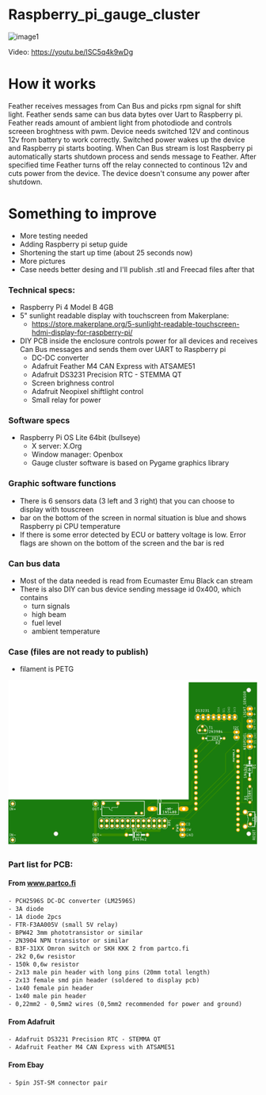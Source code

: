 # Raspberry_pi_gauge_cluster

![image1](/Pictures/IMG_20230724_183946.jpg)

Video: https://youtu.be/ISC5q4k9wDg

# How it works
Feather receives messages from Can Bus and picks rpm signal for shift light. Feather sends same can bus data bytes over Uart to Raspberry pi. 
Feather reads amount of ambient light from photodiode and controls screeen broghtness with pwm. 
Device needs switched 12V and continous 12v from battery to work correctly. Switched power wakes up the device and Raspberry pi starts booting. When Can Bus stream is lost Raspberry pi automatically starts shutdown process and sends message to Feather. After specified time Feather turns off the relay connected to continous 12v and cuts power from the device. The device doesn't consume any power after shutdown. 

# Something to improve
- More testing needed
- Adding Raspberry pi setup guide
- Shortening the start up time (about 25 seconds now)
- More pictures
- Case needs better desing and I'll publish .stl and Freecad files after that

### Technical specs:
- Raspberry Pi 4 Model B 4GB
- 5" sunlight readable display with touchscreen from Makerplane:
  - https://store.makerplane.org/5-sunlight-readable-touchscreen-hdmi-display-for-raspberry-pi/
- DIY PCB inside the enclosure controls power for all devices and receives Can Bus messages and sends them over UART to Raspberry pi
  - DC-DC converter
  - Adafruit Feather M4 CAN Express with ATSAME51
  - Adafruit DS3231 Precision RTC - STEMMA QT
  - Screen brighness control
  - Adafruit Neopixel shiftlight control
  - Small relay for power

### Software specs
- Raspberry Pi OS Lite 64bit (bullseye)
  - X server: X.Org
  - Window manager: Openbox
  - Gauge cluster software is based on Pygame graphics library
### Graphic software functions
- There is 6 sensors data (3 left and 3 right) that you can choose to display with touscreen
- bar on the bottom of the screen in normal situation is blue and shows Raspberry pi CPU temperature
- If there is some error detected by ECU or battery voltage is low. Error flags are shown on the bottom of the screen and the bar is red
  
### Can bus data
- Most of the data needed is read from Ecumaster Emu Black can stream
- There is also DIY can bus device sending message id 0x400, which contains
  - turn signals
  - high beam
  - fuel level
  - ambient temperature

### Case (files are not ready to publish)
- filament is PETG

![image1](/Pictures/Raspi_Feather.png)

### Part list for PCB:
  #### From www.partco.fi
    - PCH2596S DC-DC converter (LM2596S)
    - 3A diode 
    - 1A diode 2pcs
    - FTR-F3AA005V (small 5V relay)
    - BPW42 3mm phototransistor or similar
    - 2N3904 NPN transistor or similar
    - B3F-31XX Omron switch or SKH KKK 2 from partco.fi
    - 2k2 0,6w resistor
    - 150k 0,6w resistor 
    - 2x13 male pin header with long pins (20mm total length)
    - 2x13 female smd pin header (soldered to display pcb)
    - 1x40 female pin header
    - 1x40 male pin header
    - 0,22mm2 - 0,5mm2 wires (0,5mm2 recommended for power and ground)
#### From Adafruit
    - Adafruit DS3231 Precision RTC - STEMMA QT
    - Adafruit Feather M4 CAN Express with ATSAME51
  #### From Ebay
    - 5pin JST-SM connector pair

